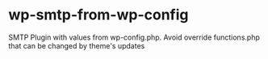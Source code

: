 # wp-smtp-from-wp-config
SMTP Plugin with values from wp-config.php. Avoid override functions.php that can be changed by theme's updates
